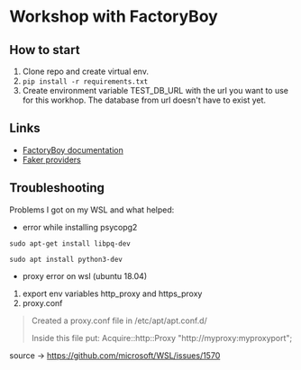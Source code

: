 # Workshop with FactoryBoy

## How to start
1. Clone repo and create virtual env.
2. ```pip install -r requirements.txt```
3. Create environment variable TEST_DB_URL with the url you want to use for this workhop. The database from url doesn't have to exist yet. 


## Links
- [FactoryBoy documentation](https://factoryboy.readthedocs.io/en/stable/introduction.html)
- [Faker providers](https://faker.readthedocs.io/en/master/providers.html)


## Troubleshooting
Problems I got on my WSL and what helped:
* error while installing psycopg2 

```sudo apt-get install libpq-dev```

```sudo apt install python3-dev```

* proxy error on wsl (ubuntu 18.04)

1. export env variables http_proxy and https_proxy
2. proxy.conf
> Created a proxy.conf file in /etc/apt/apt.conf.d/
> 
>Inside this file put: Acquire::http::Proxy "http://myproxy:myproxyport";

source -> https://github.com/microsoft/WSL/issues/1570

